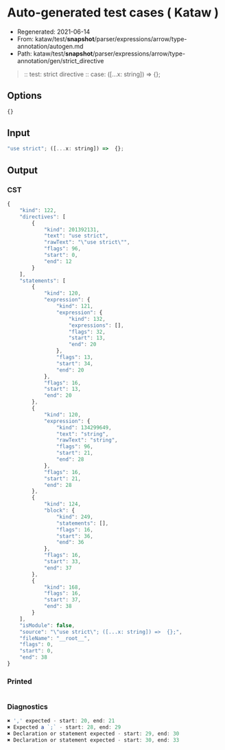 # Auto-generated test cases ( Kataw )
- Regenerated: 2021-06-14
- From: kataw/test/__snapshot__/parser/expressions/arrow/type-annotation/autogen.md
- Path: kataw/test/__snapshot__/parser/expressions/arrow/type-annotation/gen/strict_directive
> :: test: strict directive
> :: case: ([...x: string]) =>  {};
## Options

`````js
{}
`````
## Input

`````js
"use strict"; ([...x: string]) =>  {};
`````
## Output

### CST

```javascript
{
    "kind": 122,
    "directives": [
        {
            "kind": 201392131,
            "text": "use strict",
            "rawText": "\"use strict\"",
            "flags": 96,
            "start": 0,
            "end": 12
        }
    ],
    "statements": [
        {
            "kind": 120,
            "expression": {
                "kind": 121,
                "expression": {
                    "kind": 132,
                    "expressions": [],
                    "flags": 32,
                    "start": 13,
                    "end": 20
                },
                "flags": 13,
                "start": 34,
                "end": 20
            },
            "flags": 16,
            "start": 13,
            "end": 20
        },
        {
            "kind": 120,
            "expression": {
                "kind": 134299649,
                "text": "string",
                "rawText": "string",
                "flags": 96,
                "start": 21,
                "end": 28
            },
            "flags": 16,
            "start": 21,
            "end": 28
        },
        {
            "kind": 124,
            "block": {
                "kind": 249,
                "statements": [],
                "flags": 16,
                "start": 36,
                "end": 36
            },
            "flags": 16,
            "start": 33,
            "end": 37
        },
        {
            "kind": 168,
            "flags": 16,
            "start": 37,
            "end": 38
        }
    ],
    "isModule": false,
    "source": "\"use strict\"; ([...x: string]) =>  {};",
    "fileName": "__root__",
    "flags": 0,
    "start": 0,
    "end": 38
}
```

### Printed

```javascript

```

### Diagnostics

```javascript
✖ ',' expected - start: 20, end: 21
✖ Expected a `;` - start: 28, end: 29
✖ Declaration or statement expected - start: 29, end: 30
✖ Declaration or statement expected - start: 30, end: 33

```

